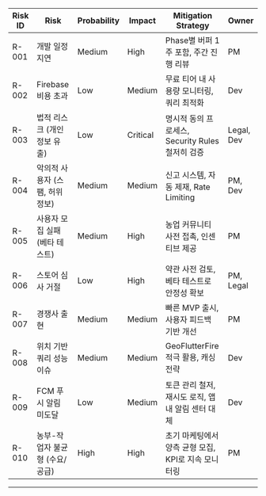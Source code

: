 | Risk ID | Risk                            | Probability | Impact   | Mitigation Strategy                                 | Owner      |
| ------- | ------------------------------- | ----------- | -------- | --------------------------------------------------- | ---------- |
| R-001   | 개발 일정 지연                  | Medium      | High     | Phase별 버퍼 1주 포함, 주간 진행 리뷰               | PM         |
| R-002   | Firebase 비용 초과              | Low         | Medium   | 무료 티어 내 사용량 모니터링, 쿼리 최적화           | Dev        |
| R-003   | 법적 리스크 (개인정보 유출)     | Low         | Critical | 명시적 동의 프로세스, Security Rules 철저히 검증    | Legal, Dev |
| R-004   | 악의적 사용자 (스팸, 허위 정보) | Medium      | Medium   | 신고 시스템, 자동 제재, Rate Limiting               | PM, Dev    |
| R-005   | 사용자 모집 실패 (베타 테스트)  | Medium      | High     | 농업 커뮤니티 사전 접촉, 인센티브 제공              | PM         |
| R-006   | 스토어 심사 거절                | Low         | High     | 약관 사전 검토, 베타 테스트로 안정성 확보           | PM, Legal  |
| R-007   | 경쟁사 출현                     | Medium      | Medium   | 빠른 MVP 출시, 사용자 피드백 기반 개선              | PM         |
| R-008   | 위치 기반 쿼리 성능 이슈        | Medium      | Medium   | GeoFlutterFire 적극 활용, 캐싱 전략                 | Dev        |
| R-009   | FCM 푸시 알림 미도달            | Low         | Medium   | 토큰 관리 철저, 재시도 로직, 앱 내 알림 센터 대체   | Dev        |
| R-010   | 농부-작업자 불균형 (수요/공급)  | High        | High     | 초기 마케팅에서 양측 균형 모집, KPI로 지속 모니터링 | PM         |

---
